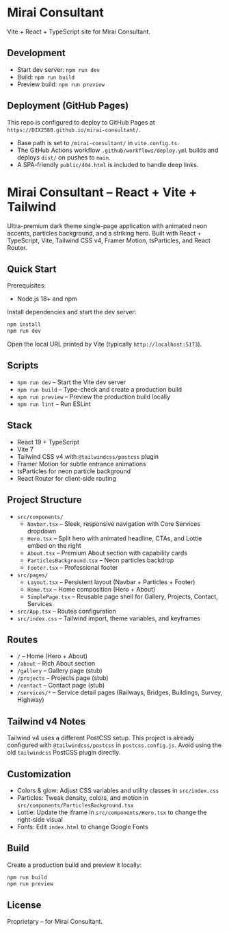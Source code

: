 # Mirai Consultant

Vite + React + TypeScript site for Mirai Consultant.

## Development

- Start dev server: `npm run dev`
- Build: `npm run build`
- Preview build: `npm run preview`

## Deployment (GitHub Pages)

This repo is configured to deploy to GitHub Pages at `https://DIX2580.github.io/mirai-consultant/`.

- Base path is set to `/mirai-consultant/` in `vite.config.ts`.
- The GitHub Actions workflow `.github/workflows/deploy.yml` builds and deploys `dist/` on pushes to `main`.
- A SPA-friendly `public/404.html` is included to handle deep links.
# Mirai Consultant – React + Vite + Tailwind

Ultra-premium dark theme single-page application with animated neon accents, particles background, and a striking hero. Built with React + TypeScript, Vite, Tailwind CSS v4, Framer Motion, tsParticles, and React Router.

## Quick Start

Prerequisites:
- Node.js 18+ and npm

Install dependencies and start the dev server:

```powershell
npm install
npm run dev
```

Open the local URL printed by Vite (typically `http://localhost:5173`).

## Scripts

- `npm run dev` – Start the Vite dev server
- `npm run build` – Type-check and create a production build
- `npm run preview` – Preview the production build locally
- `npm run lint` – Run ESLint

## Stack

- React 19 + TypeScript
- Vite 7
- Tailwind CSS v4 with `@tailwindcss/postcss` plugin
- Framer Motion for subtle entrance animations
- tsParticles for neon particle background
- React Router for client-side routing

## Project Structure

- `src/components/`
  - `Navbar.tsx` – Sleek, responsive navigation with Core Services dropdown
  - `Hero.tsx` – Split hero with animated headline, CTAs, and Lottie embed on the right
  - `About.tsx` – Premium About section with capability cards
  - `ParticlesBackground.tsx` – Neon particles backdrop
  - `Footer.tsx` – Professional footer
- `src/pages/`
  - `Layout.tsx` – Persistent layout (Navbar + Particles + Footer)
  - `Home.tsx` – Home composition (Hero + About)
  - `SimplePage.tsx` – Reusable page shell for Gallery, Projects, Contact, Services
- `src/App.tsx` – Routes configuration
- `src/index.css` – Tailwind import, theme variables, and keyframes

## Routes

- `/` – Home (Hero + About)
- `/about` – Rich About section
- `/gallery` – Gallery page (stub)
- `/projects` – Projects page (stub)
- `/contact` – Contact page (stub)
- `/services/*` – Service detail pages (Railways, Bridges, Buildings, Survey, Highway)

## Tailwind v4 Notes

Tailwind v4 uses a different PostCSS setup. This project is already configured with `@tailwindcss/postcss` in `postcss.config.js`. Avoid using the old `tailwindcss` PostCSS plugin directly.

## Customization

- Colors & glow: Adjust CSS variables and utility classes in `src/index.css`
- Particles: Tweak density, colors, and motion in `src/components/ParticlesBackground.tsx`
- Lottie: Update the iframe in `src/components/Hero.tsx` to change the right-side visual
- Fonts: Edit `index.html` to change Google Fonts

## Build

Create a production build and preview it locally:

```powershell
npm run build
npm run preview
```

## License

Proprietary – for Mirai Consultant.
